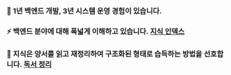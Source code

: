 ### 👯  1년 백엔드 개발, 3년 시스템 운영 경험이 있습니다.
### ⚡  백엔드 분야에 대해 폭넓게 이해하고 있습니다. [지식 인덱스](https://studynote.oopy.io/)
### 🌱  지식은 양서를 읽고 재정리하여 구조화된 형태로 습득하는 방법을 선호합니다. [독서 정리](https://studynote.oopy.io/books/)
